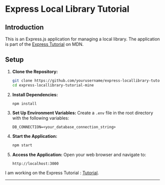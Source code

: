 # Express Local Library Tutorial

## Introduction

This is an Express.js application for managing a local library. The application is part of the [Express Tutorial](https://developer.mozilla.org/en-US/docs/Learn/Server-side/Express_Nodejs) on MDN.

## Setup

1. **Clone the Repository:**
   ```bash
   git clone https://github.com/yourusername/express-locallibrary-tutorial-mine.git
   cd express-locallibrary-tutorial-mine
   ```

2. **Install Dependencies:**
   ```bash
   npm install
   ```

3. **Set Up Environment Variables:**
   Create a `.env` file in the root directory with the following variables:
   ```env
   DB_CONNECTION=<your_database_connection_string>
   ```

4. **Start the Application:**
   ```bash
   npm start
   ```

5. **Access the Application:**
   Open your web browser and navigate to:
   ```
   http://localhost:3000
   ```



I am working on the Express Tutorial : [Tutorial]([https://developer.mozilla.org/en-US/docs/Learn/Server-side/Express_Nodejs/Displaying_data/Genre_detail_page](https://developer.mozilla.org/en-US/docs/Learn/Server-side/Express_Nodejs/Tutorial_local_library_website)).

---

